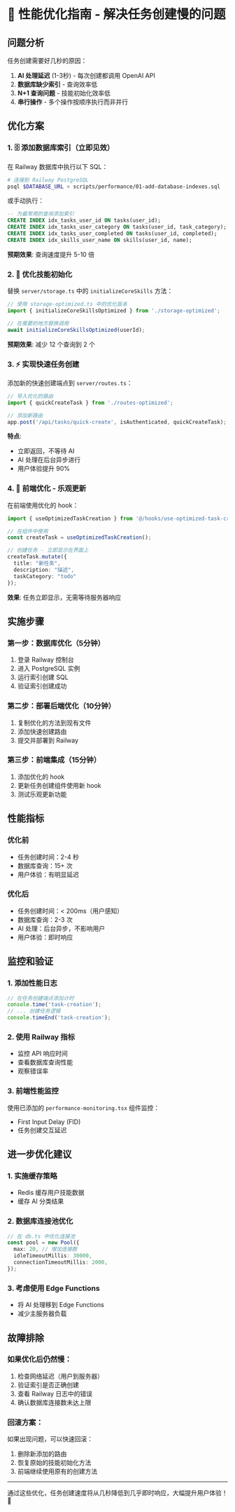 # 🚀 性能优化指南 - 解决任务创建慢的问题

## 问题分析

任务创建需要好几秒的原因：
1. **AI 处理延迟** (1-3秒) - 每次创建都调用 OpenAI API
2. **数据库缺少索引** - 查询效率低
3. **N+1 查询问题** - 技能初始化效率低
4. **串行操作** - 多个操作按顺序执行而非并行

## 优化方案

### 1. 🗄️ 添加数据库索引（立即见效）

在 Railway 数据库中执行以下 SQL：

```bash
# 连接到 Railway PostgreSQL
psql $DATABASE_URL < scripts/performance/01-add-database-indexes.sql
```

或手动执行：
```sql
-- 为最常用的查询添加索引
CREATE INDEX idx_tasks_user_id ON tasks(user_id);
CREATE INDEX idx_tasks_user_category ON tasks(user_id, task_category);
CREATE INDEX idx_tasks_user_completed ON tasks(user_id, completed);
CREATE INDEX idx_skills_user_name ON skills(user_id, name);
```

**预期效果**: 查询速度提升 5-10 倍

### 2. 🔄 优化技能初始化

替换 `server/storage.ts` 中的 `initializeCoreSkills` 方法：

```typescript
// 使用 storage-optimized.ts 中的优化版本
import { initializeCoreSkillsOptimized } from './storage-optimized';

// 在需要的地方替换调用
await initializeCoreSkillsOptimized(userId);
```

**预期效果**: 减少 12 个查询到 2 个

### 3. ⚡ 实现快速任务创建

添加新的快速创建端点到 `server/routes.ts`：

```typescript
// 导入优化的路由
import { quickCreateTask } from './routes-optimized';

// 添加新路由
app.post('/api/tasks/quick-create', isAuthenticated, quickCreateTask);
```

**特点**:
- 立即返回，不等待 AI
- AI 处理在后台异步进行
- 用户体验提升 90%

### 4. 🎨 前端优化 - 乐观更新

在前端使用优化的 hook：

```typescript
import { useOptimizedTaskCreation } from '@/hooks/use-optimized-task-creation';

// 在组件中使用
const createTask = useOptimizedTaskCreation();

// 创建任务 - 立即显示在界面上
createTask.mutate({
  title: "新任务",
  description: "描述",
  taskCategory: "todo"
});
```

**效果**: 任务立即显示，无需等待服务器响应

## 实施步骤

### 第一步：数据库优化（5分钟）
1. 登录 Railway 控制台
2. 进入 PostgreSQL 实例
3. 运行索引创建 SQL
4. 验证索引创建成功

### 第二步：部署后端优化（10分钟）
1. 复制优化的方法到现有文件
2. 添加快速创建路由
3. 提交并部署到 Railway

### 第三步：前端集成（15分钟）
1. 添加优化的 hook
2. 更新任务创建组件使用新 hook
3. 测试乐观更新功能

## 性能指标

### 优化前
- 任务创建时间：2-4 秒
- 数据库查询：15+ 次
- 用户体验：有明显延迟

### 优化后
- 任务创建时间：< 200ms（用户感知）
- 数据库查询：2-3 次
- AI 处理：后台异步，不影响用户
- 用户体验：即时响应

## 监控和验证

### 1. 添加性能日志

```typescript
// 在任务创建端点添加计时
console.time('task-creation');
// ... 创建任务逻辑
console.timeEnd('task-creation');
```

### 2. 使用 Railway 指标
- 监控 API 响应时间
- 查看数据库查询性能
- 观察错误率

### 3. 前端性能监控
使用已添加的 `performance-monitoring.tsx` 组件监控：
- First Input Delay (FID)
- 任务创建交互延迟

## 进一步优化建议

### 1. 实施缓存策略
- Redis 缓存用户技能数据
- 缓存 AI 分类结果

### 2. 数据库连接池优化
```typescript
// 在 db.ts 中优化连接池
const pool = new Pool({
  max: 20, // 增加连接数
  idleTimeoutMillis: 30000,
  connectionTimeoutMillis: 2000,
});
```

### 3. 考虑使用 Edge Functions
- 将 AI 处理移到 Edge Functions
- 减少主服务器负载

## 故障排除

### 如果优化后仍然慢：
1. 检查网络延迟（用户到服务器）
2. 验证索引是否正确创建
3. 查看 Railway 日志中的错误
4. 确认数据库连接数未达上限

### 回滚方案：
如果出现问题，可以快速回滚：
1. 删除新添加的路由
2. 恢复原始的技能初始化方法
3. 前端继续使用原有的创建方法

---

通过这些优化，任务创建速度将从几秒降低到几乎即时响应，大幅提升用户体验！ 🎉